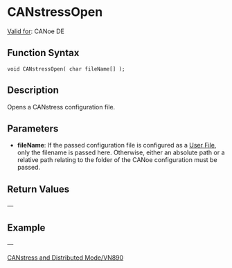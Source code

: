 # CANstressOpen

[Valid for](../../../Shared/FeatureAvailability.md): CANoe DE

## Function Syntax

```
void CANstressOpen( char fileName[] );
```

## Description

Opens a CANstress configuration file.

## Parameters

- **fileName**: If the passed configuration file is configured as a [User File](../../../CANoeCANalyzer/Ribbon/File/Options/Extensions/ExtensionsUserFiles.md), only the filename is passed here. Otherwise, either an absolute path or a relative path relating to the folder of the CANoe configuration must be passed.

## Return Values

—

## Example

—

[CANstress and Distributed Mode/VN890](../CAPLfunctionsCANstressCANoeRTVN890.md)
